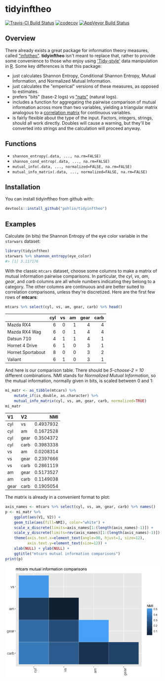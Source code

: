 
<!-- README.md is generated from README.Rmd. Please edit that file -->
tidyinftheo
===========

[![Travis-CI Build Status](https://travis-ci.org/pohlio/tidyinftheo.svg?branch=master)](https://travis-ci.org/pohlio/tidyinftheo) [![codecov](https://codecov.io/gh/pohlio/tidyinftheo/branch/master/graph/badge.svg)](https://codecov.io/gh/pohlio/tidyinftheo) [![AppVeyor Build Status](https://ci.appveyor.com/api/projects/status/github/pohlio/tidyinftheo?branch=master&svg=true)](https://ci.appveyor.com/project/pohlio/tidyinftheo)

Overview
--------

There already exists a great package for information theory measures, called ["infotheo"](https://cran.r-project.org/web/packages/infotheo/index.html). **tidyinftheo** isn't meant to replace that, rather to provide some convenience to those who enjoy using ['Tidy-style'](https://tidyverse.org/) data manipulation in [R](https://cran.r-project.org/). Some key differences is that this package:

-   just calculates Shannon Entropy, Conditional Shannon Entropy, Mutual Information, and Normalized Mutual Information.
-   just calculates the "emperical" versions of these measures, as opposed to estimates.
-   prefers "bits" (base-2 logs) vs ["nats"](https://en.wikipedia.org/wiki/Nat_(unit)) (natural logs).
-   includes a function for aggregating the pairwise comparison of mutual information across more than two variables, yielding a triangular matrix analogous to a [correlation matrix](http://www.statisticshowto.com/correlation-matrix/) for continuous variables.
-   is fairly flexible about the type of the input. Factors, integers, strings, should all work directly. Doubles will cause a warning, but they'll be converted into strings and the calculation will proceed anyway.

Functions
---------

-   `shannon_entropy(.data, ..., na.rm=FALSE)`
-   `shannon_cond_entrop(.data, ..., na.rm=FALSE)`
-   `mutual_info(.data, ..., normalized=FALSE, na.rm=FALSE)`
-   `mutual_info_matrix(.data, ..., normalized=FALSE, na.rm=FALSE)`

Installation
------------

You can install tidyinftheo from github with:

``` r
devtools::install_github("pohlio/tidyinftheo")
```

Examples
--------

Calculate (in bits) the Shannon Entropy of the eye color variable in the `starwars` dataset:

``` r
library(tidyinftheo)
starwars %>% shannon_entropy(eye_color)
#> [1] 3.117176
```

With the classic `mtcars` dataset, choose some columns to make a matrix of mutual information pairwise comparisons. In particular, the *cyl*, *vs*, *am*, *gear*, and *carb* columns are all whole numbers indicating they belong to a category. The other columns are continuous and are better suited to correlation comparisons, unless they're discretized. Here are the first few rows of **mtcars**:

``` r
mtcars %>% select(cyl, vs, am, gear, carb) %>% head()
```

|                   |  cyl|   vs|   am|  gear|  carb|
|-------------------|----:|----:|----:|-----:|-----:|
| Mazda RX4         |    6|    0|    1|     4|     4|
| Mazda RX4 Wag     |    6|    0|    1|     4|     4|
| Datsun 710        |    4|    1|    1|     4|     1|
| Hornet 4 Drive    |    6|    1|    0|     3|     1|
| Hornet Sportabout |    8|    0|    0|     3|     2|
| Valiant           |    6|    1|    0|     3|     1|

And here is our comparison table. There should be *5-choose-2 = 10* different combinations. NMI stands for *Normalized Mutual Information*, so the mutual information, normally given in bits, is scaled between 0 and 1:

``` r
mi_matr <- as_tibble(mtcars) %>% 
    mutate_if(is_double, as.character) %>%
    mutual_info_matrix(cyl, vs, am, gear, carb, normalized=TRUE)
mi_matr
```

| V1   | V2   |        NMI|
|:-----|:-----|----------:|
| cyl  | vs   |  0.4937932|
| cyl  | am   |  0.1672528|
| cyl  | gear |  0.3504372|
| cyl  | carb |  0.3983338|
| vs   | am   |  0.0208314|
| vs   | gear |  0.2397666|
| vs   | carb |  0.2861119|
| am   | gear |  0.5173527|
| am   | carb |  0.1149038|
| gear | carb |  0.1905054|

The matrix is already in a convenient format to plot:

``` r
axis_names <- mtcars %>% select(cyl, vs, am, gear, carb) %>% names()
p <- mi_matr %>%
    ggplot(aes(V1, V2)) +
    geom_tile(aes(fill=NMI), color="white") +
    scale_x_discrete(limits=axis_names[1:(length(axis_names)-1)]) +
    scale_y_discrete(limits=rev(axis_names)[1:(length(axis_names)-1)]) +
    theme(axis.text.x=element_text(angle=90, hjust=1, size=12),
          axis.text.y=element_text(size=12)) +
    xlab(NULL) + ylab(NULL) + 
    ggtitle("mtcars mutual information comparisons")
print(p)
```

![](README-unnamed-chunk-5-1.png)
